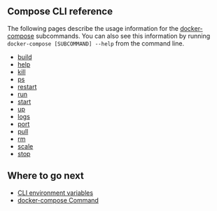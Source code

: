 <!--[metadata]>
+++
title = "Compose CLI reference"
description = "Compose CLI reference"
keywords = ["fig, composition, compose, docker, orchestration, cli,  reference"]
[menu.compose]
identifier = "smn_compose_cli"
+++
<![end-metadata]-->

## Compose CLI reference

The following pages describe the usage information for the [docker-compose](docker-compose.md) subcommands. You can also see this information by running `docker-compose [SUBCOMMAND] --help` from the command line.

* [build](build.md)
* [help](help.md)
* [kill](kill.md)
* [ps](ps.md)
* [restart](restart.md)
* [run](run.md)
* [start](start.md)
* [up](up.md)
* [logs](logs.md)
* [port](port.md)
* [pull](pull.md)
* [rm](rm.md)
* [scale](scale.md)
* [stop](stop.md)

## Where to go next

* [CLI environment variables](overview.md)
* [docker-compose Command](docker-compose.md)
